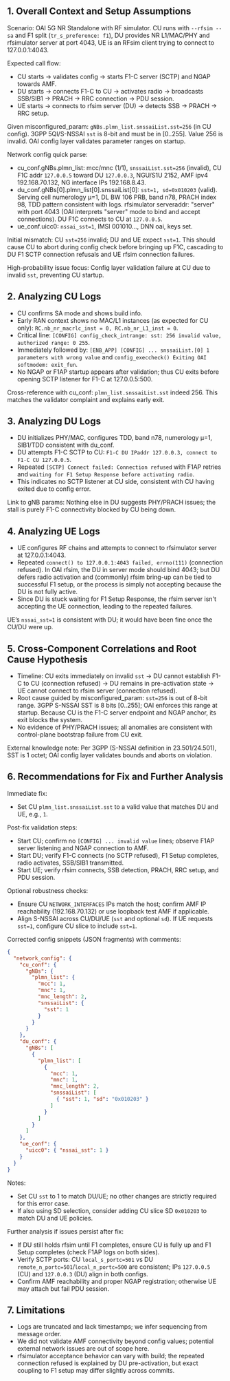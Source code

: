 ## 1. Overall Context and Setup Assumptions

Scenario: OAI 5G NR Standalone with RF simulator. CU runs with `--rfsim --sa` and F1 split (`tr_s_preference: f1`), DU provides NR L1/MAC/PHY and rfsimulator server at port 4043, UE is an RFsim client trying to connect to 127.0.0.1:4043.

Expected call flow:
- CU starts → validates config → starts F1-C server (SCTP) and NGAP towards AMF.
- DU starts → connects F1-C to CU → activates radio → broadcasts SSB/SIB1 → PRACH → RRC connection → PDU session.
- UE starts → connects to rfsim server (DU) → detects SSB → PRACH → RRC setup.

Given misconfigured_param: `gNBs.plmn_list.snssaiList.sst=256` (in CU config). 3GPP 5QI/S-NSSAI `sst` is 8-bit and must be in [0..255]. Value 256 is invalid. OAI config layer validates parameter ranges on startup.

Network config quick parse:
- cu_conf.gNBs.plmn_list: mcc/mnc (1/1), `snssaiList.sst=256` (invalid), CU F1C addr `127.0.0.5` toward DU `127.0.0.3`, NGU/S1U 2152, AMF ipv4 192.168.70.132, NG interface IPs 192.168.8.43.
- du_conf.gNBs[0].plmn_list[0].snssaiList[0]: `sst=1, sd=0x010203` (valid). Serving cell numerology µ=1, DL BW 106 PRB, band n78, PRACH index 98, TDD pattern consistent with logs. rfsimulator serveraddr: "server" with port 4043 (OAI interprets "server" mode to bind and accept connections). DU F1C connects to CU at `127.0.0.5`.
- ue_conf.uicc0: `nssai_sst=1`, IMSI 001010..., DNN oai, keys set.

Initial mismatch: CU `sst=256` invalid; DU and UE expect `sst=1`. This should cause CU to abort during config check before bringing up F1C, cascading to DU F1 SCTP connection refusals and UE rfsim connection failures.

High-probability issue focus: Config layer validation failure at CU due to invalid `sst`, preventing CU startup.

## 2. Analyzing CU Logs

- CU confirms SA mode and shows build info.
- Early RAN context shows no MAC/L1 instances (as expected for CU only): `RC.nb_nr_macrlc_inst = 0, RC.nb_nr_L1_inst = 0`.
- Critical line: `[CONFIG] config_check_intrange: sst: 256 invalid value, authorized range: 0 255`.
- Immediately followed by: `[ENB_APP] [CONFIG] ... snssaiList.[0] 1 parameters with wrong value` and `config_execcheck() Exiting OAI softmodem: exit_fun`.
- No NGAP or F1AP startup appears after validation; thus CU exits before opening SCTP listener for F1-C at 127.0.0.5:500.

Cross-reference with cu_conf: `plmn_list.snssaiList.sst` indeed 256. This matches the validator complaint and explains early exit.

## 3. Analyzing DU Logs

- DU initializes PHY/MAC, configures TDD, band n78, numerology µ=1, SIB1/TDD consistent with du_conf.
- DU attempts F1-C SCTP to CU: `F1-C DU IPaddr 127.0.0.3, connect to F1-C CU 127.0.0.5`.
- Repeated `[SCTP] Connect failed: Connection refused` with F1AP retries and `waiting for F1 Setup Response before activating radio`.
- This indicates no SCTP listener at CU side, consistent with CU having exited due to config error.

Link to gNB params: Nothing else in DU suggests PHY/PRACH issues; the stall is purely F1-C connectivity blocked by CU being down.

## 4. Analyzing UE Logs

- UE configures RF chains and attempts to connect to rfsimulator server at 127.0.0.1:4043.
- Repeated `connect() to 127.0.0.1:4043 failed, errno(111)` (connection refused). In OAI rfsim, the DU in server mode should bind 4043; but DU defers radio activation and (commonly) rfsim bring-up can be tied to successful F1 setup, or the process is simply not accepting because the DU is not fully active.
- Since DU is stuck waiting for F1 Setup Response, the rfsim server isn't accepting the UE connection, leading to the repeated failures.

UE’s `nssai_sst=1` is consistent with DU; it would have been fine once the CU/DU were up.

## 5. Cross-Component Correlations and Root Cause Hypothesis

- Timeline: CU exits immediately on invalid `sst` → DU cannot establish F1-C to CU (connection refused) → DU remains in pre-activation state → UE cannot connect to rfsim server (connection refused).
- Root cause guided by misconfigured_param: `sst=256` is out of 8-bit range. 3GPP S-NSSAI SST is 8 bits [0..255]; OAI enforces this range at startup. Because CU is the F1-C server endpoint and NGAP anchor, its exit blocks the system.
- No evidence of PHY/PRACH issues; all anomalies are consistent with control-plane bootstrap failure from CU exit.

External knowledge note: Per 3GPP (S-NSSAI definition in 23.501/24.501), SST is 1 octet; OAI config layer validates bounds and aborts on violation.

## 6. Recommendations for Fix and Further Analysis

Immediate fix:
- Set CU `plmn_list.snssaiList.sst` to a valid value that matches DU and UE, e.g., `1`.

Post-fix validation steps:
- Start CU; confirm no `[CONFIG] ... invalid value` lines; observe F1AP server listening and NGAP connection to AMF.
- Start DU; verify F1-C connects (no SCTP refused), F1 Setup completes, radio activates, SSB/SIB1 transmitted.
- Start UE; verify rfsim connects, SSB detection, PRACH, RRC setup, and PDU session.

Optional robustness checks:
- Ensure CU `NETWORK_INTERFACES` IPs match the host; confirm AMF IP reachability (192.168.70.132) or use loopback test AMF if applicable.
- Align S-NSSAI across CU/DU/UE (`sst` and optional `sd`). If UE requests `sst=1`, configure CU slice to include `sst=1`.

Corrected config snippets (JSON fragments) with comments:

```json
{
  "network_config": {
    "cu_conf": {
      "gNBs": {
        "plmn_list": {
          "mcc": 1,
          "mnc": 1,
          "mnc_length": 2,
          "snssaiList": {
            "sst": 1
          }
        }
      }
    },
    "du_conf": {
      "gNBs": [
        {
          "plmn_list": [
            {
              "mcc": 1,
              "mnc": 1,
              "mnc_length": 2,
              "snssaiList": [
                { "sst": 1, "sd": "0x010203" }
              ]
            }
          ]
        }
      ]
    },
    "ue_conf": {
      "uicc0": { "nssai_sst": 1 }
    }
  }
}
```

Notes:
- Set CU `sst` to 1 to match DU/UE; no other changes are strictly required for this error case.
- If also using SD selection, consider adding CU slice SD `0x010203` to match DU and UE policies.

Further analysis if issues persist after fix:
- If DU still holds rfsim until F1 completes, ensure CU is fully up and F1 Setup completes (check F1AP logs on both sides).
- Verify SCTP ports: CU `local_s_portc=501` vs DU `remote_n_portc=501`/`local_n_portc=500` are consistent; IPs `127.0.0.5` (CU) and `127.0.0.3` (DU) align in both configs.
- Confirm AMF reachability and proper NGAP registration; otherwise UE may attach but fail PDU session.

## 7. Limitations

- Logs are truncated and lack timestamps; we infer sequencing from message order.
- We did not validate AMF connectivity beyond config values; potential external network issues are out of scope here.
- rfsimulator acceptance behavior can vary with build; the repeated connection refused is explained by DU pre-activation, but exact coupling to F1 setup may differ slightly across commits.


